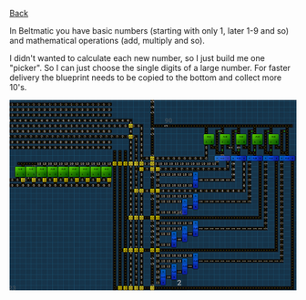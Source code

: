 [Back](../../README.md)

In Beltmatic you have basic numbers (starting with only 1, later 1-9 and so) and mathematical operations (add, multiply and so). 

I didn't wanted to calculate each new number, so I just build me one "picker". So I can just choose the single digits of a large number. For faster delivery the blueprint needs to be copied to the bottom and collect more 10's.

![](picker.png)
